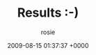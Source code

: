 ---
blog: travel
date: 2009-08-15 01:37:37 +0000
title: "Results :-)"
author: rosie
permalink: /china-2009/chengdu/results.markd/
---